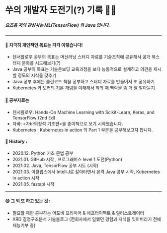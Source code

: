 쑤의 개발자 도전기(?) 기록 🐢🐢
====================
##### 요즈음 저의 관심사는 **ML(TensorFlow)** 와 **Java** 입니다.
***


#### 🌈 지극히 개인적인 목표는 각각 이렇습니다!  
- 텐서플로우 공부의 목표는 머신러닝 스터디 자료를 기술조직에 공유해서 공개 북스터디 문화를 시도해보기(?)  
- Java 공부의 목표는 기술온보딩 교육과정을 보다 능동적으로 설계하고 의견을 제시할 정도의 지식을 갖추기  
- Java 공부 후에는 클린코드 책을 공부하고 스터디 자료를 만들어서 또 공유하기 
- Kubernetes 와 도커의 기본 개념을 이해해서 회의 때 맥락을 좀 더 잘 알아듣기

#### 📖 공부자료는  
- 텐서플로우: Hands-On Machine Learning with Scikit-Learn, Keras, and TensorFlow (2nd Ed)  
- 자바: <자바의정석 기초편>을 종이책으로 보기 시작했습니다.  
- Kubernetes : Kubernetes in action 의 Part 1 부분을 공부해보고자 합니다.

#### 💜 History :  
- 2020.12. Python 기초 문법 공부  
- 2021.01. GitHub 시작 , 프로그래머스 level 1 도전(Python)  
- 2021.02. Java, TensorFlow 공부 시도 (시작)  
- 2021.03. 이클립스에서 IntelliJ로 갈아타면서 본격 Java 공부 시작, Kubernetes in action 시작
- 2021.05. fastapi 시작

*** 
#### 😊 그 외 또 하고 있는 것 :  
- 필요할 때만 공부하는 어도비 프리미어 & 애프터이펙트 & 일러스트레이터
- XRD 결정구조분석 기술블로그 (전회사에서 일했던 경험과 지식을 잊어버리기 전에 재능기부 중)
